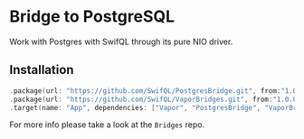 # Bridge to PostgreSQL

Work with Postgres with SwifQL through its pure NIO driver.

## Installation

```swift
.package(url: "https://github.com/SwifQL/PostgresBridge.git", from:"1.0.0-beta.1"),
.package(url: "https://github.com/SwifQL/VaporBridges.git", from:"1.0.0-beta.1"),
.target(name: "App", dependencies: ["Vapor", "PostgresBridge", "VaporBridges"]),
```

For more info please take a look at the `Bridges` repo.
